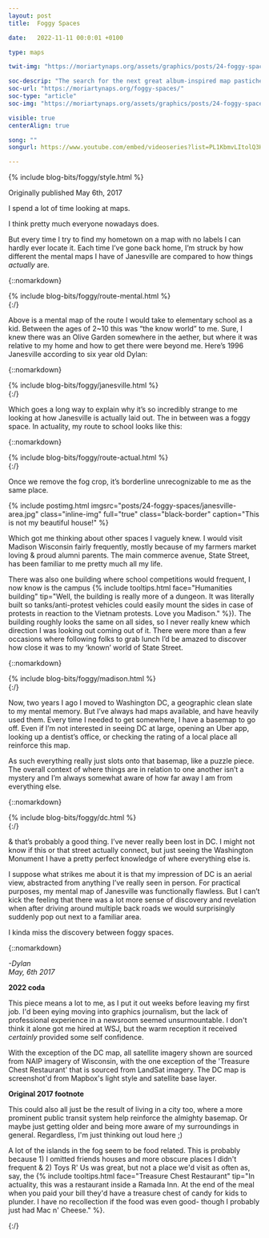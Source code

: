 ```yaml
---
layout: post
title:  Foggy Spaces

date:   2022-11-11 00:0:01 +0100

type: maps

twit-img: "https://moriartynaps.org/assets/graphics/posts/24-foggy-spaces/twi-img.jpg"

soc-descrip: "The search for the next great album-inspired map pastiche"
soc-url: "https://moriartynaps.org/foggy-spaces/"
soc-type: "article"
soc-img: "https://moriartynaps.org/assets/graphics/posts/24-foggy-spaces/soc-img.jpg"

visible: true
centerAlign: true

song: ""
songurl: https://www.youtube.com/embed/videoseries?list=PL1KbmvLItolQ3HavUE6-v1jvUrQV8Ns_x

---
```


{% include blog-bits/foggy/style.html %}

<p class="repub-note">Originally published May 6th, 2017</p>

I spend a lot of time looking at maps.

I think pretty much everyone nowadays does.

But every time I try to find my hometown on a map with no labels I can hardly ever locate it. Each time I’ve gone back home, I’m struck by how different the mental maps I have of Janesville are compared to how things _actually_ are.

{::nomarkdown}  
    </article>
  </section>
  {% include blog-bits/foggy/route-mental.html %}
  <section class="article-container article-cotainer__within">
    <div class="article-gutter {% if page.centerAlign %}article-gutter_middle{% endif %}"></div>
    <article class="article-content {% if page.centerAlign %}article-content_middle{% endif %}">
{:/}

Above is a mental map of the route I would take to elementary school as a kid. Between the ages of 2~10 this was “the know world” to me. Sure, I knew there was an Olive Garden somewhere in the aether, but where it was relative to my home and how to get there were beyond me. Here’s 1996 Janesville according to six year old Dylan:

{::nomarkdown}  
    </article>
  </section>
  {% include blog-bits/foggy/janesville.html %}
  <section class="article-container article-cotainer__within">
    <div class="article-gutter {% if page.centerAlign %}article-gutter_middle{% endif %}"></div>
    <article class="article-content {% if page.centerAlign %}article-content_middle{% endif %}">
{:/}

Which goes a long way to explain why it’s so incredibly strange to me looking at how Janesville is actually laid out. The in between was a foggy space. In actuality, my route to school looks like this:

{::nomarkdown}  
    </article>
  </section>
  {% include blog-bits/foggy/route-actual.html %}
  <section class="article-container article-cotainer__within">
    <div class="article-gutter {% if page.centerAlign %}article-gutter_middle{% endif %}"></div>
    <article class="article-content {% if page.centerAlign %}article-content_middle{% endif %}">
{:/}

Once we remove the fog crop, it’s borderline unrecognizable to me as the same place.

{% include postimg.html imgsrc="posts/24-foggy-spaces/janesville-area.jpg" class="inline-img" full="true" class="black-border" caption="This is not my beautiful house!" %}

Which got me thinking about other spaces I vaguely knew. I would visit Madison Wisconsin fairly frequently, mostly because of my farmers market loving & proud alumni parents. The main commerce avenue, State Street, has been familiar to me pretty much all my life.

There was also one building where school competitions would frequent, I now know is the campus {% include tooltips.html face="Humanities building" tip="Well, the building is really more of a dungeon. It was literally built so tanks/anti-protest vehicles could easily mount the sides in case of protests in reaction to the Vietnam protests. Love you Madison." %}). The building roughly looks the same on all sides, so I never really knew which direction I was looking out coming out of it. There were more than a few occasions where following folks to grab lunch I’d be amazed to discover how close it was to my ‘known’ world of State Street.

{::nomarkdown}  
    </article>
  </section>
  {% include blog-bits/foggy/madison.html %}
  <section class="article-container article-cotainer__within">
    <div class="article-gutter {% if page.centerAlign %}article-gutter_middle{% endif %}"></div>
    <article class="article-content {% if page.centerAlign %}article-content_middle{% endif %}">
{:/}

Now, two years I ago I moved to Washington DC, a geographic clean slate to my mental memory. But I’ve always had maps available, and have heavily used them. Every time I needed to get somewhere, I have a basemap to go off. Even if I’m not interested in seeing DC at large, opening an Uber app, looking up a dentist’s office, or checking the rating of a local place all reinforce this map.

As such everything really just slots onto that basemap, like a puzzle piece. The overall context of where things are in relation to one another isn’t a mystery and I’m always somewhat aware of how far away I am from everything else.

{::nomarkdown}  
    </article>
  </section>
  {% include blog-bits/foggy/dc.html %}
  <section class="article-container article-cotainer__within">
    <div class="article-gutter {% if page.centerAlign %}article-gutter_middle{% endif %}"></div>
    <article class="article-content {% if page.centerAlign %}article-content_middle{% endif %}">
{:/}

& that’s probably a good thing. I’ve never really been lost in DC. I might not know if this or that street actually connect, but just seeing the Washington Monument I have a pretty perfect knowledge of where everything else is.

I suppose what strikes me about it is that my impression of DC is an aerial view, abstracted from anything I’ve really seen in person. For practical purposes, my mental map of Janesville was functionally flawless. But I can’t kick the feeling that there was a lot more sense of discovery and revelation when after driving around multiple back roads we would surprisingly suddenly pop out next to a familiar area.

I kinda miss the discovery between foggy spaces.

{::nomarkdown}
<p class="beneathMap">
  <i>-Dylan<br>
  <span class="post-date">May, 6th 2017</span></i>
</p>

<div class="notes">
  <p><b>2022 coda</b></p>

  <p>This piece means a lot to me, as I put it out weeks before leaving my first job. I'd been eying moving into graphics journalism, but the lack of professional experience in a newsroom seemed unsurmountable. I don't think it alone got me hired at WSJ, but the warm reception it received <i>certainly</i> provided some self confidence.</p>

  <p>With the exception of the DC map, all satellite imagery shown are sourced from NAIP imagery of Wisconsin, with the one exception of the 'Treasure Chest Restaurant' that is sourced from LandSat imagery. The DC map is screenshot'd from Mapbox's light style and satellite base layer.</p>

  <p><b>Original 2017 footnote</b></p>

  <p>This could also all just be the result of living in a city too, where a more prominent public transit system help reinforce the almighty basemap. Or maybe just getting older and being more aware of my surroundings in general. Regardless, I'm just thinking out loud here ;)</p>

  <p>A lot of the islands in the fog seem to be food related. This is probably because 1) I omitted friends houses and more obscure places I didn't frequent & 2) Toys R' Us was great, but not a place we'd visit as often as, say, the {% include tooltips.html face="Treasure Chest Restaurant" tip="In actuality, this was a restaurant inside a Ramada Inn. At the end of the meal when you paid your bill they'd have a treasure chest of candy for kids to plunder. I have no recollection if the food was even good- though I probably just had Mac n' Cheese." %}.</p>
</div>

{:/}
